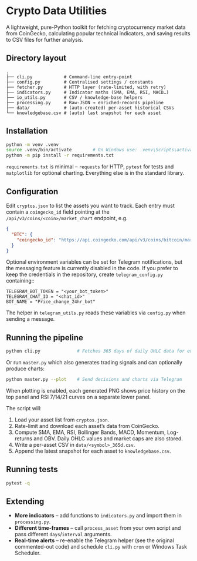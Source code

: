 # Crypto Data Utilities

A lightweight, pure-Python toolkit for fetching cryptocurrency market data from
CoinGecko, calculating popular technical indicators, and saving results to CSV
files for further analysis.

## Directory layout

```
.
├── cli.py            # Command-line entry-point
├── config.py         # Centralised settings / constants
├── fetcher.py        # HTTP layer (rate-limited, with retry)
├── indicators.py     # Indicator maths (SMA, EMA, RSI, MACD…)
├── io_utils.py       # CSV / knowledge-base helpers
├── processing.py     # Raw-JSON → enriched-records pipeline
├── data/             # (auto-created) per-asset historical CSVs
└── knowledgebase.csv # (auto) last snapshot for each asset
```

## Installation

```bash
python -m venv .venv
source .venv/bin/activate        # On Windows use: .venv\Scripts\activate
python -m pip install -r requirements.txt
```

`requirements.txt` is minimal – `requests` for HTTP, `pytest` for tests and
`matplotlib` for optional charting. Everything else is in the standard library.

## Configuration

Edit `cryptos.json` to list the assets you want to track. Each entry must
contain a `coingecko_id` field pointing at the
`/api/v3/coins/<coin>/market_chart` endpoint, e.g.

```json
{
  "BTC": {
    "coingecko_id": "https://api.coingecko.com/api/v3/coins/bitcoin/market_chart"
  }
}
```

Optional environment variables can be set for Telegram notifications, but the
messaging feature is currently disabled in the code.  If you prefer to keep the
credentials in the repository, create ``telegram_config.py`` containing::

    TELEGRAM_BOT_TOKEN = "<your_bot_token>"
    TELEGRAM_CHAT_ID = "<chat_id>"
    BOT_NAME = "Price_change_24hr_bot"

The helper in ``telegram_utils.py`` reads these variables via ``config.py`` when
sending a message.

## Running the pipeline

```bash
python cli.py              # Fetches 365 days of daily OHLC data for every asset
```

Or run `master.py` which also generates trading signals and can optionally
produce charts:

```bash
python master.py --plot    # Send decisions and charts via Telegram
```

When plotting is enabled, each generated PNG shows price history on the top
panel and RSI 7/14/21 curves on a separate lower panel.

The script will:

1. Load your asset list from `cryptos.json`.
2. Rate-limit and download each asset’s data from CoinGecko.
3. Compute SMA, EMA, RSI, Bollinger Bands, MACD, Momentum, Log-returns and OBV.
   Daily OHLC values and market caps are also stored.
4. Write a per-asset CSV in `data/<symbol>_365d.csv`.
5. Append the latest snapshot for each asset to `knowledgebase.csv`.

## Running tests

```bash
pytest -q
```

## Extending

* **More indicators** – add functions to `indicators.py` and import them in
  `processing.py`.
* **Different time-frames** – call `process_asset` from your own script and pass
  different `days`/`interval` arguments.
* **Real-time alerts** – re-enable the Telegram helper (see the original
  commented-out code) and schedule `cli.py` with `cron` or Windows Task
  Scheduler.
